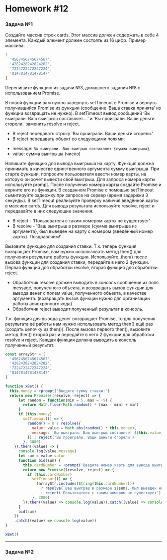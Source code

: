 # Homework #12

### Задача №1
Создайте массив строк cards. Этот массив должен содержать в себе 4 элемента. Каждый элемент должен состоять из 16 цифр.
Пример массива: 
```js
[
  '4567456745674567',
  '4282428242824282',
  '7224722472247224',
  '8147814781478147'
]
```
Перепишите функцию из задачи №3, домашнего задания №8 с использованием Promise.

В новой функции вам нужно завернуть setTimeout в Promise и вернуть получившийся Promise из функции (сообщение ‘Ваша ставка принята’ из функции возвращать не нужно). В setTimeout вывод сообщений ‘Вы выиграли. Ваш выигрыш составляет….’ и ‘Вы проиграли. Ваши деньги сгорели.’ заменить resolve и reject.
* В reject передавать строку 'Вы проиграли. Ваши деньги сгорели.'
* В reject передавать объект со следующими полями:

- message: `Вы выиграли. Ваш выигрыш составляет {сумма выигрыша}`,
- value: сумма выигрыша (число)

Напишите функцию для вывода выигрыша на карту. Функция должна принимать в качестве единственного аргумента сумму выигрыша. При старте функции, попросите пользователя ввести номер карты, на которую он хочет вывести свой выигрыш. Для запроса номера карты используйте prompt. После получения номера карты создайте Promise и верните его из функции. В созданном Promise с помощью setTimeout сымитируйте задержку при запросе на сервер (время задержки 3 секунды). В setTimeout реализуйте проверку наличия введённой карты в массиве cards. Для вывода результата используйте resolve, reject и передавайте в них следующие значения.

* В reject - 'Пользователя с таким номером карты не существует'
* В resolve - 'Ваш выигрыш в размере {сумма выигрыша из аргумента}, был выведен на карту с номером {введённый номер карты}. Поздравляем!'

Вызовите функцию для создания ставки. Т.к. теперь функция возвращает Promise, вам нужно использовать метод then() для получения результата работы функции.
Используйте .then() после вызова функции для создания ставки, передайте в него 2 функции. Первая функция для обработки resolve, вторая функция для обработки reject.
* Обработчик resolve должен выводить в консоль сообщение из поля message, полученного объекта, и возвращать вызов функции для вывода денег с полем value, полученного объекта, в качестве аргумента. (возвращать вызов функции нужно для организации работы асинхронного кода)
* Обработчик reject выводит полученный результат в консоль.

Т.к. функция для вывода денег возвращает Promise, то для получения результата её работы нам нужно использовать метод then() ещё раз (создать цепочку из then()).
После вызова первого then(), вызовите метод then() второй раз и передайте в него 2 функции для обработки resolve и reject. Каждая функция должна выводить в консоль полученный результат.

```js
const arrayStr = [
  '4567456745674567',
  '4282428242824282',
  '7224722472247224',
  '8147814781478147'
]

function xBet() {
  this.money = +prompt('Введите сумму ставки:')
  return new Promise((resolve, reject) => {
      let random = function(min = 5, max = -5) {
        return Math.floor(Math.random() * (max - min) + min)
      }
      if (this.money)
        setTimeout(() => {
          random() > 0 ? resolve({
            value: value = Math.abs(random() * this.money),
            message: `Вы выиграли. Ваш выигрыш составляет ${this.value}`
          }) : reject('Вы проиграли. Ваши деньги сгорели')
        }, 3000)
    }).then((value) => {
      console.log(value.message)
      let sum = value.value
      function bid(sum) {
        this.cardNumber = +prompt('Введите номер карты для вывода выиграша:')
        return new Promise((resolve, reject) => {
          if (this.cardNumber)
            setTimeout(() => {
              (arrayStr.includes(String(this.cardNumber))) 
                ? resolve(`Ваш выиграш в размере ${sum}, был выведен на карту с номером ${this.cardNumber}. Поздравляем!`)
                : reject('Пользователя с таким номером не сушествует')
            }, 3000)
        }).then((value) => console.log(value)).catch((value) => console.log(value))
      }
      bid(sum)
    })
    .catch((value) => console.log(value))
}

xBet()
```

***

### Задача №2
